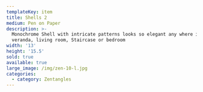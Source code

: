 ```yaml
---
templateKey: item
title: Shells 2
medium: Pen on Paper
description: >-
  Monochrome Shell with intricate patterns looks so elegant any where in the
  veranda, living room, Staircase or bedroom
width: '13'
height: '15.5'
sold: true
available: true
large_image: /img/zen-10-l.jpg
categories:
  - category: Zentangles
---
```


